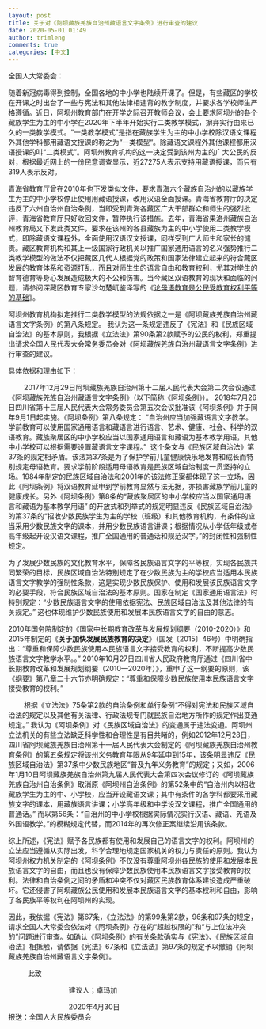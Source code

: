 ```yaml
---
layout: post
title: 关于对《阿坝藏族羌族自治州藏语言文字条例》进行审查的建议
date: 2020-05-01 01:49
author: trimleng
comments: true
categories: [中文]
---
```

<!-- wp:paragraph -->
<p>全国人大常委会：</p>
<!-- /wp:paragraph -->

<!-- wp:paragraph -->
<p>         随着新冠病毒得到控制，全国各地的中小学也陆续开课了。但是，有些藏区的学校在开课之时出台了一些与宪法和其他法律相违背的教学制度，并要求各学校师生严格遵循。近日，阿坝州教育部门在开学之际召开教师会议，会上要求阿坝州的各个藏族学生为主的中小学在2020年下半年开始实行二类教学模式，摒弃实行由来已久的一类教学模式。“一类教学模式”是指在藏族学生为主的中小学校除汉语文课程外其他学科都用藏语文授课的称之为“一类模型“。除藏语文课程外其他课程都用汉语授课的叫“二类模式”。阿坝州教育机构的这一决定受到该州为主的广大公民的反对，根据最近网上的一份民意调查显示，近27275人表示支持用藏语授课，而只有319人表示反对。</p>
<!-- /wp:paragraph -->

<!-- wp:more -->
<!--more-->
<!-- /wp:more -->

<!-- wp:paragraph -->
<p>         青海省教育厅曾在2010年也下发类似文件，要求青海六个藏族自治州的以藏族学生为主的中小学校停止使用用藏语授课，改用汉语全面授课。青海省教育厅的决定违反了六州自治州自治条例，当即受到青海各藏区广大干部群众和师生的强烈批评，青海省教育厅只好收回文件，暂停执行该措施。去年，青海省果洛州藏族自治州教育局又下发此类文件，要求在该州的各县藏族为主的中小学使用二类教学模式，即除藏语文课程外，全面使用汉语汉文授课，同样受到广大师生和家长的谴责。藏区教育机构和其上一级国家行政机关以推广国家通用语言的名义强势推行二类教学模型的做法不仅把藏区几代人根据党的政策和国家法律建立起来的符合藏区发展的教育体系和资源打乱，而且对师生生的语言自由和教育权利，尤其对学生的智育德育等身心发展造成极大的不公和伤害。当今藏区双语教育的现状和面临的问题，请参阅深藏区教育专家沙勿楚屼鉴泽写的《<a href="http://trimleng.org/2020/04/08/sayuchuwogyatsan-education-in-bilingual-of-bod/">论母语教育是公民受教育权利平等的基础</a>》。</p>
<!-- /wp:paragraph -->

<!-- wp:paragraph -->
<p>         阿坝州教育机构拟定推行二类教学模型的法规依据之一是《阿坝藏族羌族自治州藏语言文字条例》的第八条规定。 我认为这一条规定违反了《宪法》和《民族区域自治法》的基本原则，我根据《立法法》第90条第2款赋予的公民的权利，郑重提出请求全国人民代表大会常务委员会对《阿坝藏族羌族自治州藏语言文字条例》进行审查的建议。<br></p>
<!-- /wp:paragraph -->

<!-- wp:paragraph -->
<p>具体依据和理由如下：<br></p>
<!-- /wp:paragraph -->

<!-- wp:paragraph -->
<p>&nbsp;&nbsp;&nbsp;&nbsp;&nbsp;&nbsp;&nbsp;&nbsp;2017年12月29日阿坝藏族羌族自治州第十二届人民代表大会第二次会议通过 《阿坝藏族羌族自治州藏语言文字条例》（以下简称《阿坝条例》）。 2018年7月26日四川省第十三届人民代表大会常务委员会第五次会议批准该《阿坝条例》并于同年9月1日起实施。《阿坝条例》第八条规定： “自治州应当加强藏语言文字教学。学前教育可以使用国家通用语言和藏语言进行语言、艺术、健康、社会、科学的双语教育。藏族聚居区的中小学校应当以国家通用语言和藏语为基本教学用语，其他中小学校可以根据需要设置藏语言文字课程。”&nbsp; 这个条文与《民族区域自治法》第37条的规定相矛盾。该法第37条是为了保护学前儿童健康快乐地发育和成长而特别规定母语教育。要求学前阶段适用母语教育是民族区域自治制度一贯坚持的立场。1984年制定的民族区域自治法和2001年的该法修正案都体现了这一立场，因此《阿坝条例》将双语教育延申到学前教育显然与法无据，亦损害藏族学前儿童的健康成长。另外《阿坝条例》第8条的“藏族聚居区的中小学校应当以国家通用语言和藏语为基本教学用语” 的开放式和列举式的规定明显违反《民族区域自治法》的第37条的“招收少数民族学生为主的学校（班级）和其他教育机构，有条件的应当采用少数民族文字的课本，并用少数民族语言讲课；根据情况从小学低年级或者高年级起开设汉语文课程，推广全国通用的普通话和规范汉字。”的封闭性和强制性规定。<br></p>
<!-- /wp:paragraph -->

<!-- wp:paragraph -->
<p>         为了发展少数民族的文化教育水平，保障各民族语言文字的平等权，实现各民族共同繁荣的目标，民族区域自治法特别规定了在少数民族为主的学校应当适用本民族语言文字教学的强制性条款，这是实现少数民族保护、使用和发展该民族语言文字的必要手段，符合民族区域自治法的基本原则。国家在制定《国家通用语言法》时特别规定：“少数民族语言文字的使用依据宪法、民族区域自治法及其他法律的有关规定。” 这也体现维护少数民族使用和发展本民族语言文字的自由的意志。</p>
<!-- /wp:paragraph -->

<!-- wp:paragraph -->
<p>          2010年国务院制定的《国家中长期教育改革与发展规划纲要（2010-2020）》和2015年制定的《<strong>关于加快发展民族教育的决定</strong>》（国发〔2015〕46号）中明确指出：“尊重和保障少数民族使用本民族语言文字接受教育的权利，不断提高少数民族语言文字教学水平。。” 2010年10月27日四川省人民政府教育厅通过《四川省中长期教育改革和发展规划纲要（2010—2020年）》，重申了这一纲要的原则，该《纲要》第八章二十六节亦明确规定：“尊重和保障少数民族使用本民族语言文字接受教育的权利。”</p>
<!-- /wp:paragraph -->

<!-- wp:paragraph -->
<p>        根据《立法法》75条第2款的自治条例和单行条例“不得对宪法和民族区域自治法的规定以及其他有关法律、行政法规专门就民族自治地方所作的规定作出变通规定。” 我认为《阿坝条例》对《民族区域自治法》的变通属于违法变通。阿坝州立法机关的有些立法缺乏科学性和合理性是有目共睹的，例如2012年12月28日，四川省阿坝藏族羌族自治州第十一届人民代表大会制定的《阿坝藏族羌族自治州教育条例》的第五条规定将该州义务教育年限从9年延申到15年，该条明显违反《民族区域自治法》第37条中少数民族地区“普及九年义务教育”的规定；又如，2006年1月10日阿坝藏族羌族自治州第九届人民代表大会第四次会议修订的《阿坝藏族羌族自治州自治条例》取消原《阿坝州自治条例》的第52条中的“自治州内以招收藏族学生为主的中、小学校，应当开设藏语文课；其中有条件的各学科都要采用藏族文字的课本，用藏族语言讲课；小学高年级和中学设汉文课程，推广全国通用的普通话。” 而以第56条：“自治州的中小学校根据实际情况实行汉语、藏语、羌语及外国语教学。”的模糊规定代替，而2014年的再次修正案继续沿用该条款。<br></p>
<!-- /wp:paragraph -->

<!-- wp:paragraph -->
<p>         综上所述，《宪法》赋予各民族都有使用和发展自己的语言文字的权利。阿坝州的立法应当遵循从实际出发，科学合理地规定国家机关的权力与责任的原则。我认为阿坝州权力机关制定的《阿坝条例》不仅没有尊重阿坝州各民族的使用和发展本民族语言文字的自由，而且也没有保障少数民族使用本民族语言文字接受教育的权利。法律和自治条例之间的矛盾和冲突不仅对藏区民族教育体系建设造成严重破坏。它还侵害了阿坝藏族公民使用和发展本民族语言文字的基本权利和自由，影响了各民族平等权利在阿坝州的实现。</p>
<!-- /wp:paragraph -->

<!-- wp:paragraph -->
<p>         因此，我依据《宪法》第67条，《立法法》的第99条第2款，96条和97条的规定，请求全国人大常委会依法对《阿坝条例》存在的“超越权限的”和“与上位法冲突的”问题进行审查。如确认《阿坝条例》的有关条款确实与《宪法》、《民族区域自治法》相抵触，请依据《宪法》67条和《立法法》第97条的规定予以撤销《阿坝藏族羌族自治州藏语言文字条例》。</p>
<!-- /wp:paragraph -->

<!-- wp:paragraph -->
<p>&nbsp;&nbsp;&nbsp;&nbsp;&nbsp;&nbsp;&nbsp;&nbsp;&nbsp;&nbsp;此致&nbsp;<br></p>
<!-- /wp:paragraph -->

<!-- wp:paragraph -->
<p>&nbsp;&nbsp;&nbsp;&nbsp;&nbsp;&nbsp;&nbsp;&nbsp;&nbsp;&nbsp;&nbsp;&nbsp;&nbsp;&nbsp;&nbsp;&nbsp;&nbsp;&nbsp;&nbsp;&nbsp;&nbsp;&nbsp;&nbsp;&nbsp;&nbsp;&nbsp;&nbsp;&nbsp;&nbsp;&nbsp;&nbsp;建议人；卓玛加</p>
<!-- /wp:paragraph -->

<!-- wp:paragraph -->
<p>&nbsp;&nbsp;&nbsp;&nbsp;&nbsp;&nbsp;&nbsp;&nbsp;&nbsp;&nbsp;&nbsp;&nbsp;&nbsp;&nbsp;&nbsp;&nbsp;&nbsp;&nbsp;&nbsp;&nbsp;&nbsp;&nbsp;&nbsp;&nbsp;&nbsp;&nbsp;&nbsp;&nbsp;&nbsp;&nbsp;&nbsp;2020年4月30日<br>报送：全国人大民族委员会

</p>
<!-- /wp:paragraph -->
